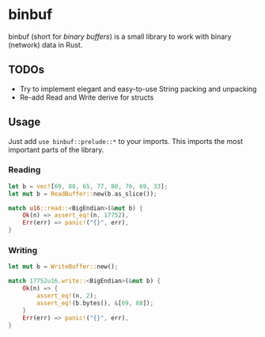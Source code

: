 # binbuf

binbuf (short for *binary buffers*) is a small library to work with binary (network) data in Rust.

## TODOs

- Try to implement elegant and easy-to-use String packing and unpacking
- Re-add Read and Write derive for structs

## Usage

Just add `use binbuf::prelude::*` to your imports. This imports the most important parts of the library.

### Reading

```rust
let b = vec![69, 88, 65, 77, 80, 76, 69, 33];
let mut b = ReadBuffer::new(b.as_slice());

match u16::read::<BigEndian>(&mut b) {
    Ok(n) => assert_eq!(n, 17752),
    Err(err) => panic!("{}", err),
}
```

### Writing

```rust
let mut b = WriteBuffer::new();

match 17752u16.write::<BigEndian>(&mut b) {
    Ok(n) => {
        assert_eq!(n, 2);
        assert_eq!(b.bytes(), &[69, 88]);
    }
    Err(err) => panic!("{}", err),
}
```

